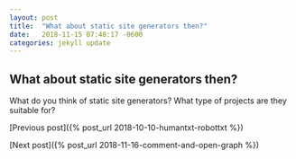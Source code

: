 ```yaml
---
layout: post
title:  "What about static site generators then?"
date:   2018-11-15 07:48:17 -0600
categories: jekyll update
---
```


<h2>What about static site generators then?</h2>
What do you think of static site generators?
        What type of projects are they suitable for?

[Previous post]({% post_url 2018-10-10-humantxt-robottxt %})

[Next post]({% post_url 2018-11-16-comment-and-open-graph %})

